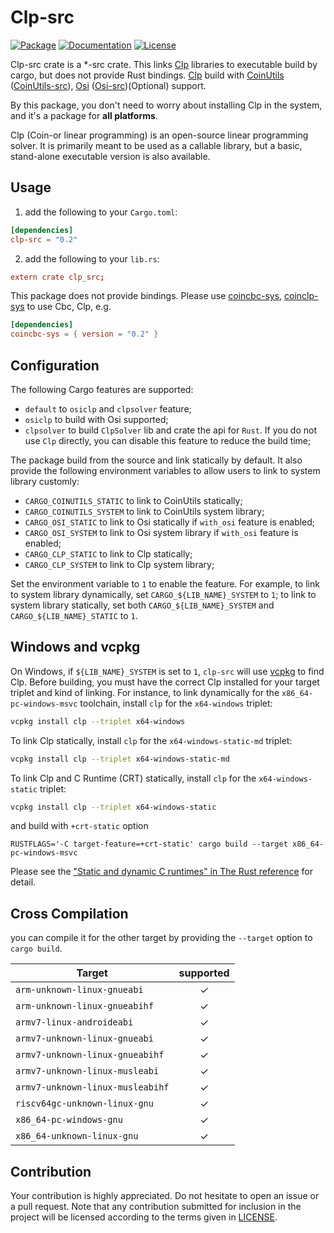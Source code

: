 # Clp-src

[![Package][package-img]][package-url] [![Documentation][documentation-img]][documentation-url] [![License][license-img]][license-url]

Clp-src crate is a *-src crate. This links [Clp] libraries to executable build by cargo, but does not provide Rust bindings. [Clp] build with [CoinUtils] ([CoinUtils-src]), [Osi] ([Osi-src])(Optional) support.

By this package, you don't need to worry about installing Clp in the system, and it's a package for **all platforms**.

Clp (Coin-or linear programming) is an open-source linear programming solver. It is primarily meant to be used as a callable library, but a basic, stand-alone executable version is also available.

## Usage

1. add the following to your `Cargo.toml`:

```toml
[dependencies]
clp-src = "0.2"
```

2. add the following to your `lib.rs`:

```toml
extern crate clp_src;
```

This package does not provide bindings. Please use [coincbc-sys], [coinclp-sys] to use Cbc, Clp, e.g.

```toml
[dependencies]
coincbc-sys = { version = "0.2" }
```
## Configuration

The following Cargo features are supported:

* `default` to `osiclp` and `clpsolver` feature;
* `osiclp` to build with Osi supported;
* `clpsolver` to build `ClpSolver` lib and crate the api for `Rust`. If you do not use `Clp` directly, you can disable this feature to reduce the build time;

The package build from the source and link statically by default. It also provide the following environment variables to allow users to link to system library customly:

* `CARGO_COINUTILS_STATIC` to link to CoinUtils statically;
* `CARGO_COINUTILS_SYSTEM` to link to CoinUtils system library;
* `CARGO_OSI_STATIC` to link to Osi statically if `with_osi` feature is enabled;
* `CARGO_OSI_SYSTEM` to link to Osi system library if `with_osi` feature is enabled;
* `CARGO_CLP_STATIC` to link to Clp statically;
* `CARGO_CLP_SYSTEM` to link to Clp system library;

Set the environment variable to `1` to enable the feature. For example, to link to system library dynamically, set `CARGO_${LIB_NAME}_SYSTEM` to `1`; to link to system library statically, set both `CARGO_${LIB_NAME}_SYSTEM` and `CARGO_${LIB_NAME}_STATIC` to `1`.

## Windows and vcpkg

On Windows, if `${LIB_NAME}_SYSTEM` is set to `1`, `clp-src` will use 
[vcpkg] to find Clp. Before building, you must have the correct Clp 
installed for your target triplet and kind of linking. For instance,
to link dynamically for the `x86_64-pc-windows-msvc` toolchain, install
 `clp` for the `x64-windows` triplet:

```sh
vcpkg install clp --triplet x64-windows
```

To link Clp statically, install `clp` for the `x64-windows-static-md` triplet:

```sh
vcpkg install clp --triplet x64-windows-static-md
```

To link Clp and C Runtime (CRT) statically, install `clp` for the `x64-windows-static` triplet:

```sh
vcpkg install clp --triplet x64-windows-static
```

and build with `+crt-static` option

```
RUSTFLAGS='-C target-feature=+crt-static' cargo build --target x86_64-pc-windows-msvc
```

Please see the ["Static and dynamic C runtimes" in The Rust reference](https://doc.rust-lang.org/reference/linkage.html#static-and-dynamic-c-runtimes) for detail.

## Cross Compilation

you can compile it for the other target by providing the `--target` option to 
`cargo build`. 


| Target                               |  supported  |
|--------------------------------------|:-----------:|
| `arm-unknown-linux-gnueabi`          | ✓   |
| `arm-unknown-linux-gnueabihf`        | ✓   |
| `armv7-linux-androideabi`            | ✓   |
| `armv7-unknown-linux-gnueabi`        | ✓   |
| `armv7-unknown-linux-gnueabihf`      | ✓   |
| `armv7-unknown-linux-musleabi`       | ✓   |
| `armv7-unknown-linux-musleabihf`     | ✓   |
| `riscv64gc-unknown-linux-gnu`        | ✓   |
| `x86_64-pc-windows-gnu`              | ✓   |
| `x86_64-unknown-linux-gnu`           | ✓   |

## Contribution

Your contribution is highly appreciated. Do not hesitate to open an issue or a
pull request. Note that any contribution submitted for inclusion in the project
will be licensed according to the terms given in [LICENSE](license-url).

[CoinUtils]: https://github.com/coin-or/CoinUtils
[Osi]: https://github.com/coin-or/Osi
[Clp]: https://github.com/coin-or/Clp

[CoinUtils-src]: https://github.com/Maroon502/coinutils-src
[Osi-src]: https://github.com/Maroon502/osi-src
[coincbc-sys]: https://github.com/Maroon502/coincbc-sys
[coinclp-sys]: https://github.com/Maroon502/coinclp-sys

[vcpkg]: https://github.com/Microsoft/vcpkg

[documentation-img]: https://docs.rs/clp-src/badge.svg
[documentation-url]: https://docs.rs/clp-src
[package-img]: https://img.shields.io/crates/v/clp-src.svg
[package-url]: https://crates.io/crates/clp-src
[license-img]: https://img.shields.io/crates/l/clp-src.svg
[license-url]: https://github.com/Maroon502/clp-src/blob/master/LICENSE.md